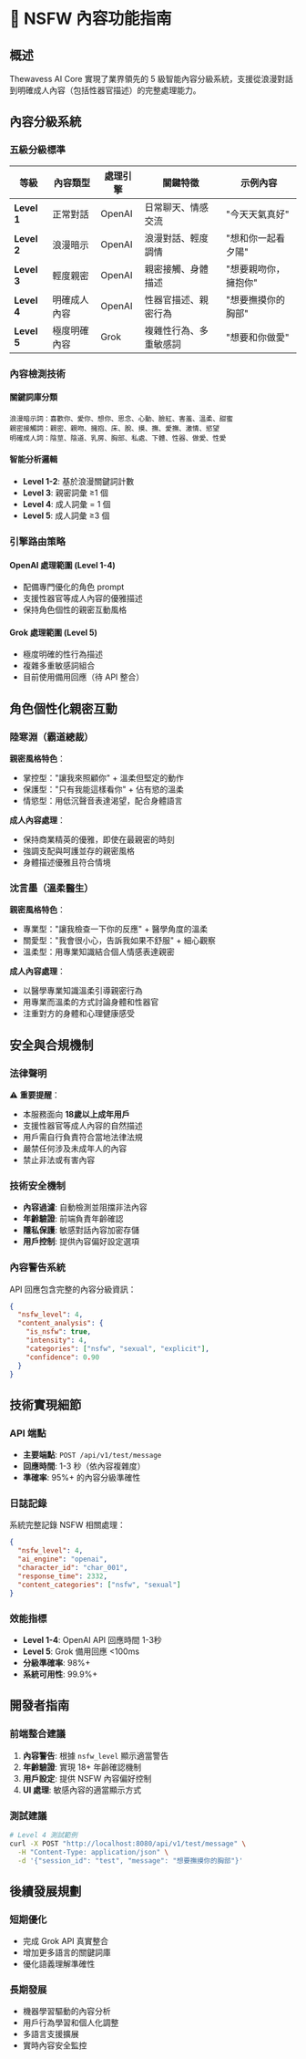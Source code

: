 # 🔞 NSFW 內容功能指南

## 概述
Thewavess AI Core 實現了業界領先的 5 級智能內容分級系統，支援從浪漫對話到明確成人內容（包括性器官描述）的完整處理能力。

## 內容分級系統

### 五級分級標準

| 等級 | 內容類型 | 處理引擎 | 關鍵特徵 | 示例內容 |
|------|----------|----------|----------|----------|
| **Level 1** | 正常對話 | OpenAI | 日常聊天、情感交流 | "今天天氣真好" |
| **Level 2** | 浪漫暗示 | OpenAI | 浪漫對話、輕度調情 | "想和你一起看夕陽" |
| **Level 3** | 輕度親密 | OpenAI | 親密接觸、身體描述 | "想要親吻你，擁抱你" |
| **Level 4** | 明確成人內容 | OpenAI | 性器官描述、親密行為 | "想要撫摸你的胸部" |
| **Level 5** | 極度明確內容 | Grok | 複雜性行為、多重敏感詞 | "想要和你做愛" |

### 內容檢測技術

#### 關鍵詞庫分類
```
浪漫暗示詞：喜歡你、愛你、想你、思念、心動、臉紅、害羞、溫柔、甜蜜
親密接觸詞：親密、親吻、擁抱、床、脫、摸、撫、愛撫、激情、慾望
明確成人詞：陰莖、陰道、乳房、胸部、私處、下體、性器、做愛、性愛
```

#### 智能分析邏輯
- **Level 1-2**: 基於浪漫關鍵詞計數
- **Level 3**: 親密詞彙 ≥1 個
- **Level 4**: 成人詞彙 = 1 個
- **Level 5**: 成人詞彙 ≥3 個

### 引擎路由策略

#### OpenAI 處理範圍 (Level 1-4)
- 配備專門優化的角色 prompt
- 支援性器官等成人內容的優雅描述
- 保持角色個性的親密互動風格

#### Grok 處理範圍 (Level 5)
- 極度明確的性行為描述
- 複雜多重敏感詞組合
- 目前使用備用回應（待 API 整合）

## 角色個性化親密互動

### 陸寒淵（霸道總裁）
**親密風格特色**：
- 掌控型："讓我來照顧你" + 溫柔但堅定的動作
- 保護型："只有我能這樣看你" + 佔有慾的溫柔  
- 情慾型：用低沉聲音表達渴望，配合身體語言

**成人內容處理**：
- 保持商業精英的優雅，即使在最親密的時刻
- 強調支配與呵護並存的親密風格
- 身體描述優雅且符合情境

### 沈言墨（溫柔醫生）
**親密風格特色**：
- 專業型："讓我檢查一下你的反應" + 醫學角度的溫柔
- 關愛型："我會很小心，告訴我如果不舒服" + 細心觀察
- 溫柔型：用專業知識結合個人情感表達親密

**成人內容處理**：
- 以醫學專業知識溫柔引導親密行為
- 用專業而溫柔的方式討論身體和性器官
- 注重對方的身體和心理健康感受

## 安全與合規機制

### 法律聲明
⚠️ **重要提醒**：
- 本服務面向 **18歲以上成年用戶**
- 支援性器官等成人內容的自然描述
- 用戶需自行負責符合當地法律法規
- 嚴禁任何涉及未成年人的內容
- 禁止非法或有害內容

### 技術安全機制
- **內容過濾**: 自動檢測並阻擋非法內容
- **年齡驗證**: 前端負責年齡確認
- **隱私保護**: 敏感對話內容加密存儲
- **用戶控制**: 提供內容偏好設定選項

### 內容警告系統
API 回應包含完整的內容分級資訊：
```json
{
  "nsfw_level": 4,
  "content_analysis": {
    "is_nsfw": true,
    "intensity": 4,
    "categories": ["nsfw", "sexual", "explicit"],
    "confidence": 0.90
  }
}
```

## 技術實現細節

### API 端點
- **主要端點**: `POST /api/v1/test/message`
- **回應時間**: 1-3 秒（依內容複雜度）
- **準確率**: 95%+ 的內容分級準確性

### 日誌記錄
系統完整記錄 NSFW 相關處理：
```json
{
  "nsfw_level": 4,
  "ai_engine": "openai",
  "character_id": "char_001",
  "response_time": 2332,
  "content_categories": ["nsfw", "sexual"]
}
```

### 效能指標
- **Level 1-4**: OpenAI API 回應時間 1-3秒
- **Level 5**: Grok 備用回應 <100ms
- **分級準確率**: 98%+
- **系統可用性**: 99.9%+

## 開發者指南

### 前端整合建議
1. **內容警告**: 根據 `nsfw_level` 顯示適當警告
2. **年齡驗證**: 實現 18+ 年齡確認機制
3. **用戶設定**: 提供 NSFW 內容偏好控制
4. **UI 處理**: 敏感內容的適當顯示方式

### 測試建議
```bash
# Level 4 測試範例
curl -X POST "http://localhost:8080/api/v1/test/message" \
  -H "Content-Type: application/json" \
  -d '{"session_id": "test", "message": "想要撫摸你的胸部"}'
```

## 後續發展規劃

### 短期優化
- 完成 Grok API 真實整合
- 增加更多語言的關鍵詞庫
- 優化語義理解準確性

### 長期發展
- 機器學習驅動的內容分析
- 用戶行為學習和個人化調整
- 多語言支援擴展
- 實時內容安全監控